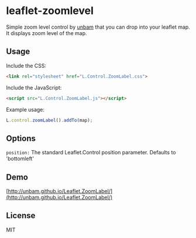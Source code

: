 leaflet-zoomlevel
====

Simple zoom level control by [unbam](https://github.com/unbam) that you can drop into your leaflet map.
It displays zoom level of the map.

## Usage

Include the CSS:

```html
<link rel="stylesheet" href="L.Control.ZoomLabel.css">
```


Include the JavaScript:

```html
<script src="L.Control.ZoomLabel.js"></script>
```


Example usage:

```javascript
L.control.zoomLabel().addTo(map);
```


## Options

`position:` The standard Leaflet.Control position parameter. Defaults to 'bottomleft'


## Demo

[http://unbam.github.io/Leaflet.ZoomLabel/](http://unbam.github.io/Leaflet.ZoomLabel/)


## License

MIT
